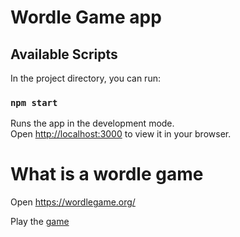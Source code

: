 # Wordle Game app

## Available Scripts

In the project directory, you can run:

### `npm start`

Runs the app in the development mode.\
Open [http://localhost:3000](http://localhost:3000) to view it in your browser.

# What is a wordle game 
Open https://wordlegame.org/

Play the <a href="https://wordlegameapp.netlify.app/" target="_blank" >game</a>
